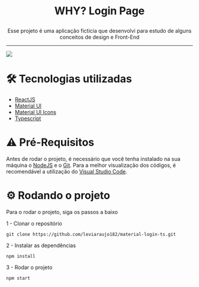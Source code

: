 # <p align="center">WHY? Login Page</p>
<p align="center"> Esse projeto é uma aplicação ficticia que desenvolvi para estudo de alguns conceitos de design e Front-End</p>

---

<p>
  <img src="https://i.imgur.com/HjbZBAT.png" />
</p>

# 🛠 Tecnologias utilizadas 
- [ReactJS](https://pt-br.reactjs.org/)
- [Material UI](https://material-ui.com/)
- [Material UI Icons](https://material-ui.com/pt/components/icons/)
- [Typescript](https://www.typescriptlang.org/)

# ⚠️ Pré-Requisitos
Antes de rodar o projeto, é necessário que você tenha instalado na sua máquina o [NodeJS](https://nodejs.org/en/) e o [Git](https://git-scm.com/downloads). Para a melhor visualização dos códigos, é recomendável a utilização do [Visual Studio Code](https://code.visualstudio.com/).

# ⚙️ Rodando o projeto
Para o rodar o projeto, siga os passos a baixo

1 - Clonar o repositório
```
git clone https://github.com/leviaraujo182/material-login-ts.git
```

2 - Instalar as dependências
```
npm install
```

3 - Rodar o projeto
```
npm start
```
